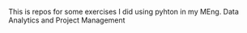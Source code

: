 This is repos for some exercises I did using pyhton in my MEng. Data Analytics and Project Management

